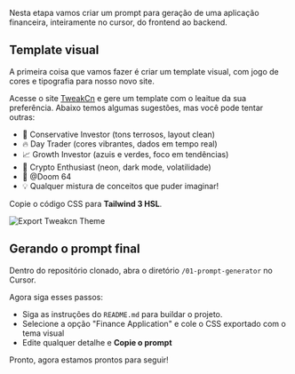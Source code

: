 Nesta etapa vamos criar um prompt para geração de uma aplicação financeira, inteiramente no cursor, do frontend ao backend.

## Template visual

A primeira coisa que vamos fazer é criar um template visual, com jogo de cores e tipografia para nosso novo site.

Acesse o site [TweakCn](https://tweakcn.com/editor/theme?tab=ai) e gere um template com o leaitue da sua preferência. Abaixo temos algumas sugestões, mas você pode tentar outras:
- 🎯 Conservative Investor (tons terrosos, layout clean)
- 🔥 Day Trader (cores vibrantes, dados em tempo real)
- 📈 Growth Investor (azuis e verdes, foco em tendências)
- 💎 Crypto Enthusiast (neon, dark mode, volatilidade)
- 🎯 @Doom 64
- 💡 Qualquer mistura de conceitos que puder imaginar!

Copie o código CSS para **Tailwind 3 HSL**.

![Export Tweakcn Theme](images/tweakcn-export-css.png)

## Gerando o prompt final

Dentro do repositório clonado, abra o diretório `/01-prompt-generator` no Cursor.

Agora siga esses passos:
- Siga as instruções do `README.md` para buildar o projeto.
- Selecione a opção "Finance Application" e cole o CSS exportado com o tema visual
- Edite qualquer detalhe e **Copie o prompt**

Pronto, agora estamos prontos para seguir!